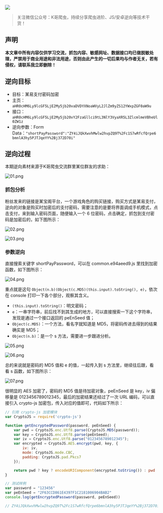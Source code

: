 ![](https://i.loli.net/2021/08/07/JbP4zaS2TxU6Rkd.png)

> 关注微信公众号：K哥爬虫，持续分享爬虫进阶、JS/安卓逆向等技术干货！

## 声明

**本文章中所有内容仅供学习交流，抓包内容、敏感网址、数据接口均已做脱敏处理，严禁用于商业用途和非法用途，否则由此产生的一切后果均与作者无关，若有侵权，请联系我立即删除！**

## 逆向目标

- 目标：某易支付密码加密
- 主页：`aHR0cHM6Ly9lcGF5LjE2My5jb20vaDVDYXNoaWVyL2JlZm9yZS12YWxpZGF0aW9u`
- 接口：`aHR0cHM6Ly9lcGF5LjE2My5jb20vY2FzaGllci9tL3NlY3VyaXR5L3ZlcmlmeVBheUl0ZW1z`
- 逆向参数：Form Data：`"shortPayPassword":"ZY4iJQkXwvhMwlw2hvpZQ9T%2Fc1S7wRfcfQrpe6bmnlA3hy5PJTJqeYY%2Bj372D70i"`

## 逆向过程

本期逆向素材来源于K哥爬虫交流群里某位群友的求助：

![01.png](https://i.loli.net/2021/11/05/JgSpVQ7M4TU3LjO.png)

### 抓包分析

粉丝发来的链接是某宝阁平台，一个游戏角色的购买链接，购买方式是某易支付，逆向的对象是购买时加密后的支付密码，需要注意的是要将界面调成手机模式，点击支付，来到输入密码页面，随便输入一个 6 位密码，点击确定，抓包到支付密码是加密后的，如下图所示：

![02.png](https://i.loli.net/2021/11/05/YWTQb81rA3JcgfM.png)

![03.png](https://i.loli.net/2021/11/05/taSdD4RecyLO1Wj.png)

### 参数逆向

直接搜索关键字 shortPayPassword，可以在 common.e94aeed9.js 里找到加密函数，如下图所示：

![04.png](https://i.loli.net/2021/11/05/RF9nVB5o3l1NUiM.png)

重点就是这句 `Object(n.b)(Object(c.MD5)(this.input).toString(), e)`，依次在 console 打印一下各个部分，观察其含义。

- `(this.input).toString()`：明文密码；
- `e`：一串字符串，前后找不到其生成的地方，可以直接搜索一下这个字符串，发现是通过一个接口返回的 peEnSeed 值；
- `Object(c.MD5)`：一个方法，看名字就知道是 MD5，将密码传进去得到的结果确实是 MD5；
- `Object(n.b)`：是一个 s 方法，需要进一步跟进分析。

![05.png](https://i.loli.net/2021/11/05/QdL4vXEW8lPtgYb.png)

![06.png](https://i.loli.net/2021/11/05/jy69gXO3pDMGrcQ.png)

总的来说就是密码的 MD5 值和 e 的值，一起传入到 s 方法里，继续往后跟，看看 s 函数，如下图所示：

![07.png](https://i.loli.net/2021/11/05/yaDMwKOVsJYxntQ.png)

很明显的 AES 加密了，密码的 MD5 值是待加密对象，peEnSeed 是 key，iv 偏移量是 0123456789012345，最后的加密结果还经过了一次 URL 编码，可以直接引入 crypto-js 加密包，传入对应的值即可，代码如下所示：

```javascript
// 引用 crypto-js 加密模块
var CryptoJS = require('crypto-js')

function getEncryptedPassword(password, peEnSeed) {
    var pwd = CryptoJS.enc.Utf8.parse(CryptoJS.MD5(password));
    var key = CryptoJS.enc.Utf8.parse(peEnSeed);
    var iv = CryptoJS.enc.Utf8.parse("0123456789012345");
    var encrypted = CryptoJS.AES.encrypt(pwd, key, {
        iv: iv,
        mode: CryptoJS.mode.CBC,
        padding: CryptoJS.pad.Pkcs7
    });

    return pwd ? key ? encodeURIComponent(encrypted.toString()) : pwd : ""
}

// 测试样例
var password = "123456"
var peEnSeed = "2F63CCD861E4397F1C2181006904BAB2"
console.log(getEncryptedPassword(password, peEnSeed))

// ZY4iJQkXwvhMwlw2hvpZQ9T%2Fc1S7wRfcfQrpe6bmnlA3hy5PJTJqeYY%2Bj372D70i
```


